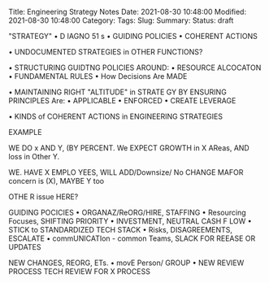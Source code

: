 Title: Engineering Strategy Notes
Date: 2021-08-30 10:48:00
Modified: 2021-08-30 10:48:00
Category: 
Tags: 
Slug: 
Summary: 
Status: draft

"STRATEGY"
	• D IAGNO 51 s
	• GUIDING POLICIES
	• COHERENT ACTIONS

• UNDOCUMENTED STRATEGIES in OTHER
FUNCTIONS?

• STRUCTURING GUIDTNG POLICIES AROUND:
	• RESOURCE ALCOCATON
	• FUNDAMENTAL RULES
	• How Decisions Are MADE

• MAINTAINING RIGHT "ALTITUDE" in STRATE GY BY ENSURING PRINCIPLES Are:
	• APPLICABLE
	• ENFORCED
	• CREATE LEVERAGE

• KINDS of COHERENT ACTIONS in ENGINEERING
STRATEGIES

EXAMPLE

WE DO x AND Y, (BY PERCENT. We EXPECT
GROWTH in X AReas, AND loss in Other Y.

WE. HAVE X EMPLO YEES, WILL ADD/Downsize/ No CHANGE
MAFOR concern is (X), MAYBE Y too

OTHE R issue HERE?

GUIDING POCICIES
• ORGANAZ/ReORG/HIRE, STAFFING
• Resourcing Focuses, SHIFTING PRIORITY
• INVESTMENT, NEUTRAL CASH F LOW
• STICK to STANDARDIZED TECH STACK
• Risks, DISAGREEMENTS, ESCALATE
• commUNICATIon - common Teams, SLACK FOR REEASE OR UPDATES

NEW CHANGES, REORG, ETs.
	• movE Person/ GROUP
	• NEW REVIEW PROCESS
TECH REVIEW FOR X PROCESS